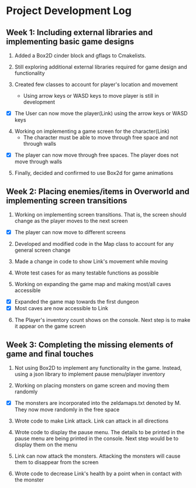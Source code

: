 # Project Development Log

## Week 1: Including external libraries and implementing basic game designs
1. Added a Box2D cinder block and gflags to Cmakelists.

2. Still exploring additional external libraries required for game design and functionality

3. Created few classes to account for player's location and movement
    * Using arrow keys or WASD keys to move player is still in development

- [x] The User can now move the player(Link) using the arrow keys or WASD keys


4. Working on implementing a game screen for the character(Link)
    * The character must be able to move through free space and not through walls 
    
- [x] The player can now move through free spaces. The player does not move through walls

5. Finally, decided and confirmed to use Box2d for game animations


## Week 2: Placing enemies/items in Overworld and implementing screen transitions
1. Working on implementing screen transitions. That is, the screen should change as the player 
   moves to the next screen
   
- [x] The player can now move to different screens 

2. Developed and modified code in the Map class to account for any general screen change

3. Made a change in code to show Link's movement while moving

4. Wrote test cases for as many testable functions as possible

5. Working on expanding the game map and making most/all caves accessible 

- [x] Expanded the game map towards the first dungeon
- [x] Most caves are now accessible to Link

6. The Player's inventory count shows on the console. Next step is to make it appear on the game screen

## Week 3: Completing the missing elements of game and final touches
1. Not using Box2D to implement any functionality in the game. Instead, using a json library to implement 
   pause menu/player inventory
   
2. Working on placing monsters on game screen and moving them randomly

- [x] The monsters are incorporated into the zeldamaps.txt denoted by M. They now move randomly in the free space

3. Wrote code to make Link attack. Link can attack in all directions

4. Wrote code to display the pause menu. The details to be printed in the pause menu are being printed in the 
   console. Next step would be to display them on the menu

5. Link can now attack the monsters. Attacking the monsters will cause them to disappear from the screen

6. Wrote code to decrease Link's health by a point when in contact with the monster